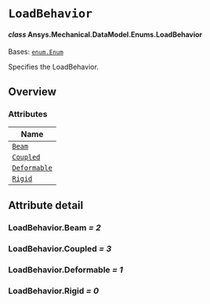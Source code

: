 # `LoadBehavior`

<a id="ansys.mechanical.stubs.v242.Ansys.Mechanical.DataModel.Enums.LoadBehavior"></a>

#### *class* Ansys.Mechanical.DataModel.Enums.LoadBehavior

Bases: [`enum.Enum`](https://docs.python.org/3/library/enum.html#enum.Enum)

Specifies the LoadBehavior.

<!-- !! processed by numpydoc !! -->

<a id="overview"></a>

## Overview

### Attributes

| Name |
| ------------------------------------------ |
| [`Beam`](#LoadBehavior.Beam) |
| [`Coupled`](#LoadBehavior.Coupled) |
| [`Deformable`](#LoadBehavior.Deformable) |
| [`Rigid`](#LoadBehavior.Rigid) |

<a id="attribute-detail"></a>

## Attribute detail

<a id="LoadBehavior.Beam"></a>

### LoadBehavior.Beam *= 2*

<a id="LoadBehavior.Coupled"></a>

### LoadBehavior.Coupled *= 3*

<a id="LoadBehavior.Deformable"></a>

### LoadBehavior.Deformable *= 1*

<a id="LoadBehavior.Rigid"></a>

### LoadBehavior.Rigid *= 0*


